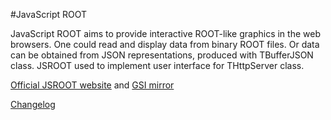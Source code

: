 #JavaScript ROOT

JavaScript ROOT aims to provide interactive ROOT-like
graphics in the web browsers. One could read and display data
from binary ROOT files. Or data can be obtained from JSON representations,
produced with TBufferJSON class.  JSROOT used to implement
user interface for THttpServer class.   

[Official JSROOT website](https://root.cern.ch/js/) and 
[GSI mirror](http://web-docs.gsi.de/~linev/js/)

[Changelog](changes.md)
 